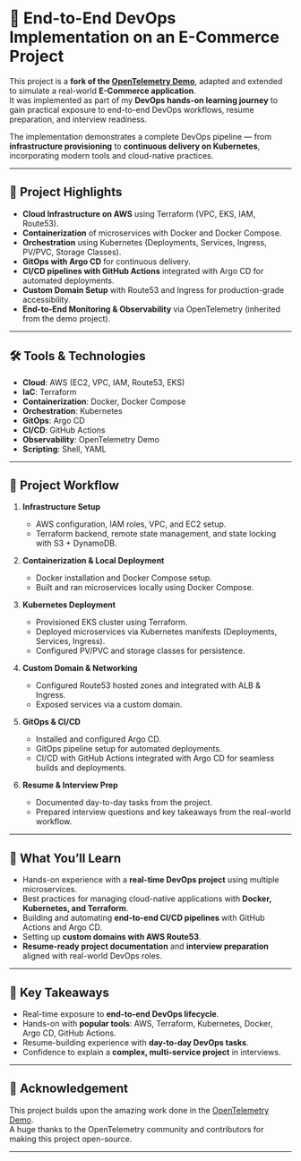# 🚀 End-to-End DevOps Implementation on an E-Commerce Project  

This project is a **fork of the [OpenTelemetry Demo](https://github.com/open-telemetry/opentelemetry-demo)**, adapted and extended to simulate a real-world **E-Commerce application**.  
It was implemented as part of my **DevOps hands-on learning journey** to gain practical exposure to end-to-end DevOps workflows, resume preparation, and interview readiness.  

The implementation demonstrates a complete DevOps pipeline — from **infrastructure provisioning** to **continuous delivery on Kubernetes**, incorporating modern tools and cloud-native practices.  

---

## 📌 Project Highlights  

- **Cloud Infrastructure on AWS** using Terraform (VPC, EKS, IAM, Route53).  
- **Containerization** of microservices with Docker and Docker Compose.  
- **Orchestration** using Kubernetes (Deployments, Services, Ingress, PV/PVC, Storage Classes).  
- **GitOps with Argo CD** for continuous delivery.  
- **CI/CD pipelines with GitHub Actions** integrated with Argo CD for automated deployments.  
- **Custom Domain Setup** with Route53 and Ingress for production-grade accessibility.  
- **End-to-End Monitoring & Observability** via OpenTelemetry (inherited from the demo project).  

---

## 🛠️ Tools & Technologies  

- **Cloud**: AWS (EC2, VPC, IAM, Route53, EKS)  
- **IaC**: Terraform  
- **Containerization**: Docker, Docker Compose  
- **Orchestration**: Kubernetes  
- **GitOps**: Argo CD  
- **CI/CD**: GitHub Actions  
- **Observability**: OpenTelemetry Demo  
- **Scripting**: Shell, YAML  

---

## 📂 Project Workflow  

1. **Infrastructure Setup**  
   - AWS configuration, IAM roles, VPC, and EC2 setup.  
   - Terraform backend, remote state management, and state locking with S3 + DynamoDB.  

2. **Containerization & Local Deployment**  
   - Docker installation and Docker Compose setup.  
   - Built and ran microservices locally using Docker Compose.  

3. **Kubernetes Deployment**  
   - Provisioned EKS cluster using Terraform.  
   - Deployed microservices via Kubernetes manifests (Deployments, Services, Ingress).  
   - Configured PV/PVC and storage classes for persistence.  

4. **Custom Domain & Networking**  
   - Configured Route53 hosted zones and integrated with ALB & Ingress.  
   - Exposed services via a custom domain.  

5. **GitOps & CI/CD**  
   - Installed and configured Argo CD.  
   - GitOps pipeline setup for automated deployments.  
   - CI/CD with GitHub Actions integrated with Argo CD for seamless builds and deployments.  

6. **Resume & Interview Prep**  
   - Documented day-to-day tasks from the project.  
   - Prepared interview questions and key takeaways from the real-world workflow.  

---

## 🎯 What You’ll Learn  

- Hands-on experience with a **real-time DevOps project** using multiple microservices.  
- Best practices for managing cloud-native applications with **Docker, Kubernetes, and Terraform**.  
- Building and automating **end-to-end CI/CD pipelines** with GitHub Actions and Argo CD.  
- Setting up **custom domains with AWS Route53**.  
- **Resume-ready project documentation** and **interview preparation** aligned with real-world DevOps roles.    

---

## 📌 Key Takeaways  

- Real-time exposure to **end-to-end DevOps lifecycle**.  
- Hands-on with **popular tools**: AWS, Terraform, Kubernetes, Docker, Argo CD, GitHub Actions.  
- Resume-building experience with **day-to-day DevOps tasks**.  
- Confidence to explain a **complex, multi-service project** in interviews.  

---

## 🙌 Acknowledgement  

This project builds upon the amazing work done in the [OpenTelemetry Demo](https://github.com/open-telemetry/opentelemetry-demo).  
A huge thanks to the OpenTelemetry community and contributors for making this project open-source.  

---

